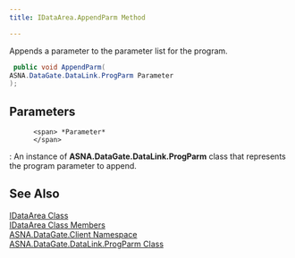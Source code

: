 ```yaml
---
title: IDataArea.AppendParm Method

---
```


Appends a parameter to the parameter list for the program.

```cs
 public void AppendParm(
ASNA.DataGate.DataLink.ProgParm Parameter
);
```


## Parameters



          <span> *Parameter* 
          </span>

: <span />
          <span>  <font>An instance of **ASNA.DataGate.DataLink.ProgParm**  class that represents the program parameter to append. </span>  


## See Also

[IDataArea Class](idataarea-class.html) <br /> [IDataArea Class Members](dcsIDataAreaMembers.html) <br /> [ASNA.DataGate.Client Namespace](datagate-client-namespace.html) <br /> [ASNA.DataGate.DataLink.ProgParm Class](prog-parm-class.html) <br /> 

